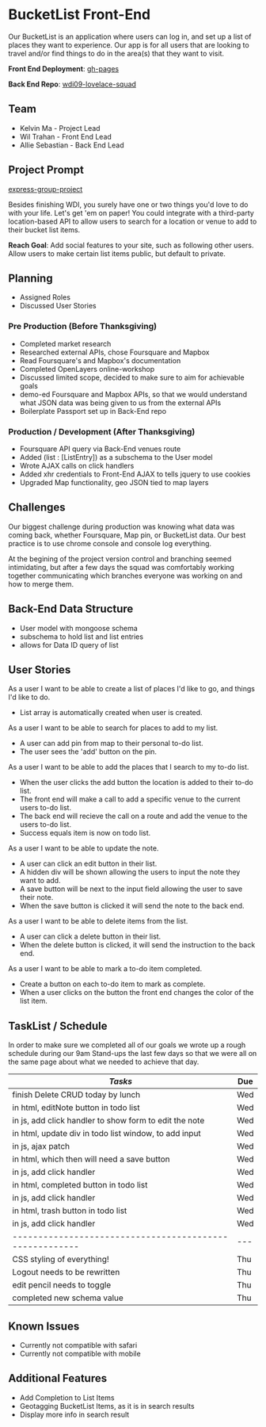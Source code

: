 # BucketList Front-End

Our BucketList is an application where users can log in, and set up a list of places they want to experience.  Our app is for all users that are looking to travel and/or find things to do in the area(s) that they want to visit.

**Front End Deployment**: [gh-pages](http://wdi09-lovelace-squad.github.io/bucketlist)

**Back End Repo**: [wdi09-lovelace-squad](https://github.com/wdi09-lovelace-squad/bucketlist-api)

## Team

* Kelvin Ma - Project Lead
* Wil Trahan - Front End Lead
* Allie Sebastian - Back End Lead

## Project Prompt
[express-group-project](https://github.com/ga-wdi-boston/express-group-project)

Besides finishing WDI, you surely have one or two things you'd love to do with your life. Let's get 'em on paper! You could integrate with a third-party location-based API to allow users to search for a location or venue to add to their bucket list items.

**Reach Goal**: Add social features to your site, such as following other users. Allow users to make certain list items public, but default to private.

## Planning
- Assigned Roles
- Discussed User Stories

### Pre Production (Before Thanksgiving)
- Completed market research
- Researched external APIs, chose Foursquare and Mapbox
- Read Foursquare's and Mapbox's documentation
- Completed OpenLayers online-workshop
- Discussed limited scope, decided to make sure to aim for achievable goals
- demo-ed Foursquare and Mapbox APIs, so that we would understand what JSON data was being given to us from the external APIs
- Boilerplate Passport set up in Back-End repo

### Production / Development (After Thanksgiving)

- Foursquare API query via Back-End venues route
- Added (list : [ListEntry]) as a subschema to the User model
- Wrote AJAX calls on click handlers
- Added xhr credentials to Front-End AJAX to tells jquery to use cookies
- Upgraded Map functionality, geo JSON tied to map layers

## Challenges

Our biggest challenge during production was knowing what data was coming back, whether Foursquare, Map pin, or BucketList data.  Our best practice is to use chrome console and console log everything.

At the begining of the project version control and branching seemed intimidating, but after a few days the squad was comfortably working together communicating which branches everyone was working on and how to merge them.

## Back-End Data Structure

- User model with mongoose schema
- subschema to hold list and list entries
- allows for Data ID query of list

## User Stories

As a user I want to be able to create a list of places I'd like to go, and things I'd like to do.

- List array is automatically created when user is created.

As a user I want to be able to search for places to add to my list.

- A user can add pin from map to their personal to-do list.
- The user sees the 'add' button on the pin.

As a user I want to be able to add the places that I search to my to-do list.

- When the user clicks the add button the location is added to their to-do list.
- The front end will make a call to add a specific venue to the current users to-do list.
- The back end will recieve the call on a route and add the venue to the users to-do list.
- Success equals item is now on todo list.

As a user I want to be able to update the note.

- A user can click an edit button in their list.
- A hidden div will be shown allowing the users to input the note they want to add.
- A save button will be next to the input field allowing the user to save their note.
- When the save button is clicked it will send the note to the back end.

As a user I want to be able to delete items from the list.

- A user can click a delete button in their list.
- When the delete button is clicked, it will send the instruction to the back end.

As a user I want to be able to mark a to-do item completed.

- Create a button on each to-do item to mark as complete.
- When a user clicks on the button the front end changes the color of the list item.

## TaskList / Schedule

In order to make sure we completed all of our goals we wrote up a rough schedule during our 9am Stand-ups the last few days so that we were all on the same page about what we needed to achieve that day.

| ***Tasks***                                             | Due |
| ------------------------------------------------------- | --- |
| finish Delete CRUD today by lunch                       | Wed |
| in html, editNote button in todo list                   | Wed |
| in js, add click handler to show form to edit the note  | Wed |
| in html, update div in todo list window, to add input   | Wed |
| in js, ajax patch                                       | Wed |
| in html, which then will need a save button             | Wed |
| in js, add click handler                                | Wed |
| in html, completed button in todo list                  | Wed |
| in js, add click handler                                | Wed |
| in html, trash button in todo list                      | Wed |
| in js, add click handler                                | Wed |
| ------------------------------------------------------- | --- |
| CSS styling of everything!                              | Thu |
| Logout needs to be rewritten                            | Thu |
| edit pencil needs to toggle                             | Thu |
| completed new schema value                              | Thu |

## Known Issues

- Currently not compatible with safari
- Currently not compatible with mobile

## Additional Features

- Add Completion to List Items
- Geotagging BucketList Items, as it is in search results
- Display more info in search result
